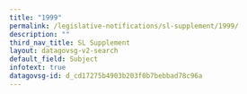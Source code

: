 ```yaml
---
title: "1999"
permalink: /legislative-notifications/sl-supplement/1999/
description: ""
third_nav_title: SL Supplement
layout: datagovsg-v2-search
default_field: Subject
infotext: true
datagovsg-id: d_cd17275b4903b203f0b7bebbad78c96a
---
```

